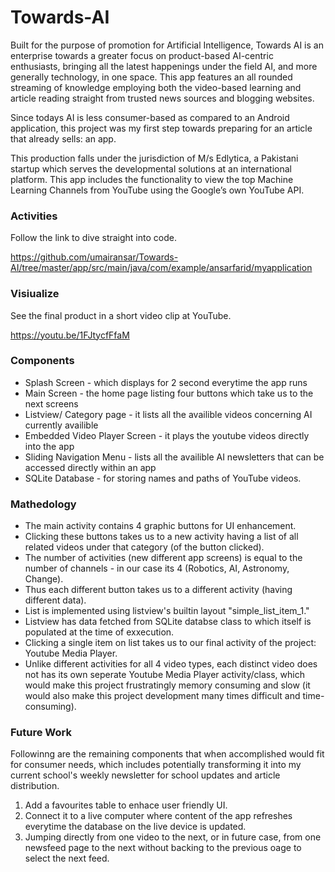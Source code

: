 # Towards-AI
Built for the purpose of promotion for Artificial Intelligence, Towards AI is an enterprise towards a greater focus on product-based AI-centric enthusiasts, bringing all the latest happenings under the field AI, and more generally technology, in one space. This app features an all rounded streaming of knowledge employing both the video-based learning and article reading straight from trusted news sources and blogging websites.

Since todays AI is less consumer-based as compared to an Android application, this project was my first step towards preparing for an article that already sells: an app.

This production falls under the jurisdiction of M/s Edlytica, a Pakistani startup which serves the developmental solutions at an international platform.
This app includes the functionality to view the top Machine Learning Channels from YouTube using the Google’s own YouTube API. 

### Activities
Follow the link to dive straight into code.

https://github.com/umairansar/Towards-AI/tree/master/app/src/main/java/com/example/ansarfarid/myapplication

### Visiualize
See the final product in a short video clip at YouTube.

https://youtu.be/1FJtycfFfaM

### Components
- Splash Screen - which displays for 2 second everytime the app runs
- Main Screen - the home page listing four buttons which take us to the next screens
- Listview/ Category page - it lists all the availible videos concerning AI currently availible
- Embedded Video Player Screen - it plays the youtube videos directly into the app
- Sliding Navigation Menu - lists all the availible AI newsletters that can be accessed directly within an app
- SQLite Database - for storing names and paths of YouTube videos.

### Mathedology
- The main activity contains 4 graphic buttons for UI enhancement.
- Clicking these buttons takes us to a new activity having a list of all related videos under that category (of the button clicked).
- The number of activities (new different app screens) is equal to the number of channels - in our case its 4 (Robotics, AI, Astronomy, Change).
- Thus each different button takes us to a different activity (having different data).
- List is implemented using listview's builtin layout "simple_list_item_1." 
- Listview has data fetched from SQLite databse class to which itself is populated at the time of exxecution.
- Clicking a single item on list takes us to our final activity of the project: Youtube Media Player.
- Unlike different activities for all 4 video types, each distinct video does not has its own seperate Youtube Media Player activity/class, which would make this project frustratingly memory consuming and slow (it would also make this project development many times difficult and time-consuming).

### Future Work
Followinng are the remaining components that when accomplished would fit for consumer needs, which includes potentially transforming it into my current school's weekly newsletter for school updates and article distribution.

1. Add a favourites table to enhace user friendly UI.
2. Connect it to a live computer where content of the app refreshes everytime the database on the live device is updated.
3. Jumping directly from one video to the next, or in future case, from one newsfeed page to the next without backing to the previous oage to select the next feed.
